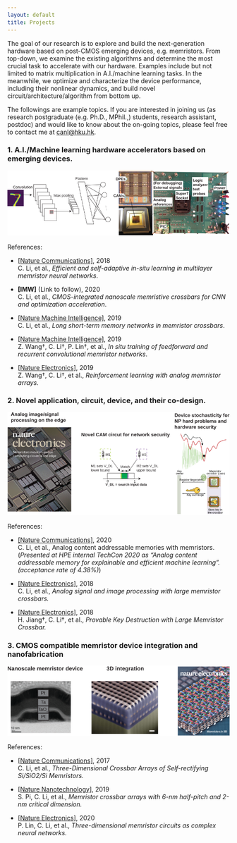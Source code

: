 ```yaml
---
layout: default
title: Projects
---
```


<!-- <script src="https://cdn.mathjax.org/mathjax/latest/MathJax.js?config=TeX-AMS-MML_HTMLorMML" type="text/javascript"></script> -->

The goal of our research is to explore and build the next-generation hardware based on post-CMOS emerging devices, e.g. memristors. From top-down, we examine the existing algorithms and determine the most crucial task to accelerate with our hardware. Examples include but not limited to matrix multiplication in A.I./machine learning tasks. In the meanwhile, we optimize and characterize the device performance, including their nonlinear dynamics, and build novel circuit/architecture/algorithm from bottom up. 

The followings are example topics. If you are interested in joining us (as research postgraduate (e.g. Ph.D., MPhil.,) students, research assistant, postdoc) and would like to know about the on-going topics, please feel free to contact me at [canl@hku.hk](mailto:canl@hku.hk). 

### 1. A.I./Machine learning hardware accelerators based on emerging devices. 

![Chip](assets/img/research_NN.svg)


References:

- [[Nature Communications]](https://www.nature.com/articles/s41467-018-04484-2), 2018  
C. Li, et al., _Efficient and self-adaptive in-situ learning in multilayer memristor neural networks_.

- **[IMW]** (Link to follow), 2020  
C. Li, et al., _CMOS-integrated nanoscale memristive crossbars for CNN and optimization acceleration_.

- [[Nature Machine Intelligence]](https://www.nature.com/articles/s42256-018-0001-4), 2019  
C. Li, et al., _Long short-term memory networks in memristor crossbars_.

- [[Nature Machine Intelligence]](https://www.nature.com/articles/s42256-019-0089-1), 2019  
Z. Wang†, C. Li†, P. Lin†, et al., _In situ training of feedforward and recurrent convolutional memristor networks_.

- [[Nature Electronics]](https://www.nature.com/articles/s41928-019-0221-6), 2019  
Z. Wang†, C. Li†, et al., _Reinforcement learning with analog memristor arrays_.


### 2. Novel application, circuit, device, and their co-design.

![Apps](assets/img/research_apps.svg)

References:

- [[Nature Communications]](https://www.nature.com/articles/s41467-020-15254-4), 2020    
C. Li, et al., Analog content addressable memories with memristors. (_Presented at HPE internal TechCon 2020 as “Analog content addressable memory for explainable and efficient machine learning”. (acceptance rate of 4.38%)_)

- [[Nature Electronics]](https://www.nature.com/articles/s41467-020-15254-4), 2018  
C. Li, et al., _Analog signal and image processing with large memristor crossbars._

- [[Nature Electronics]](https://www.nature.com/articles/s41928-018-0146-5), 2018  
H. Jiang†, C. Li†, et al., _Provable Key Destruction with Large Memristor Crossbar._


### 3. CMOS compatible memristor device integration and nanofabrication

<!-- <div class="clearfix">
    <a href="http://dx.doi.org/10.1002/adma.201606482"><span class="cover" id="fib"></span></a>
</div> -->
<!-- ![3D memristor crossbar](http://media.springernature.com/w300/springer-static/cover-hires/journal/41928/3/4) -->

![Devices](assets/img/research_device.svg)


References:

- [[Nature Communications]](https://www.nature.com/articles/ncomms15666), 2017  
C. Li, et al., _Three-Dimensional Crossbar Arrays of Self-rectifying Si/SiO2/Si Memristors._

- [[Nature Nanotechnology]](https://www.nature.com/articles/s41565-018-0302-0), 2019  
S. Pi, C. Li, et al., _Memristor crossbar arrays with 6-nm half-pitch and 2-nm critical dimension._

- [[Nature Electronics]](https://www.nature.com/articles/s41928-020-0397-9), 2020  
P. Lin, C. Li, et al., _Three-dimensional memristor circuits as complex neural networks._